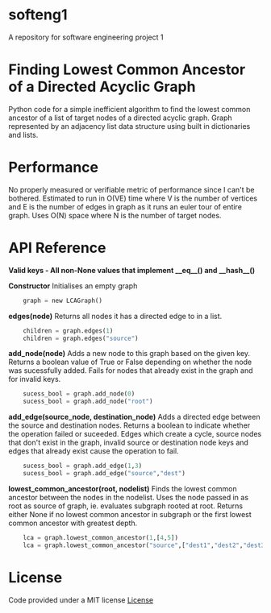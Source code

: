 # softeng1

A repository for software engineering project 1

# Finding Lowest Common Ancestor of a Directed Acyclic Graph
Python code for a simple inefficient algorithm to find the lowest common ancestor of a list of target nodes of a directed acyclic graph. Graph represented by an adjacency list data structure using built in dictionaries and lists. 

# Performance
No properly measured or verifiable metric of performance since I can't be bothered. Estimated to run in O(VE) time where V is the number of vertices and E is the number of edges in graph as it runs an euler tour of entire graph. Uses O(N) space where N is the number of target nodes.

# API Reference
**Valid keys - All non-None values that implement \_\_eq\_\_() and \_\_hash\_\_()**

**Constructor**
Initialises an empty graph
```Python
    graph = new LCAGraph()
```
**edges(node)**
Returns all nodes it has a directed edge to in a list.
```Python
    children = graph.edges(1)
    children = graph.edges("source")
```

**add_node(node)**
Adds a new node to this graph based on the given key. Returns a boolean value of True or False depending on whether the node was sucessfully added. Fails for nodes that already exist in the graph and for invalid keys.
```Python
    sucess_bool = graph.add_node(0)
    sucess_bool = graph.add_node("root")
```

**add_edge(source_node, destination_node)**
Adds a directed edge between the source and destination nodes. Returns a boolean to indicate whether the operation failed or suceeded. Edges which create a cycle, source nodes that don't exist in the graph, invalid source or destination node keys and edges that already exist cause the operation to fail.
```Python
    sucess_bool = graph.add_edge(1,3)
    sucess_bool = graph.add_edge("source","dest")
```

**lowest_common_ancestor(root, nodelist)**
Finds the lowest common ancestor between the nodes in the nodelist. Uses the node passed in as root as source of graph, ie. evaluates subgraph rooted at root. Returns either None if no lowest common ancestor in subgraph or the first lowest common ancestor with greatest depth.
```Python
    lca = graph.lowest_common_ancestor(1,[4,5])
    lca = graph.lowest_common_ancestor("source",["dest1","dest2","dest3"])
```

# License
Code provided under a MIT license 
[License](./LICENSE)
